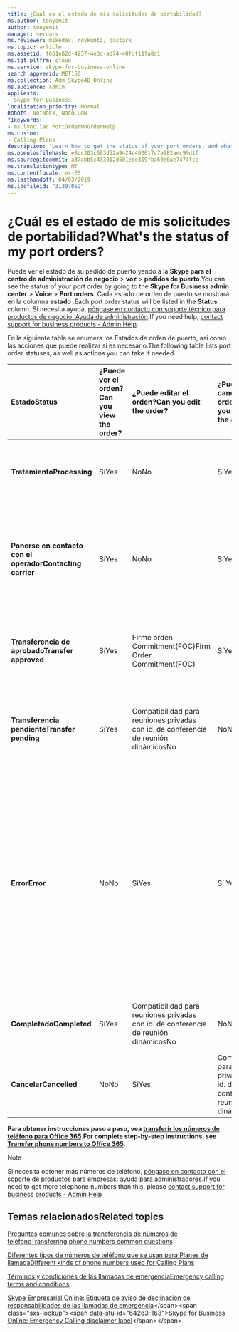 ```yaml
---
title: ¿Cuál es el estado de mis solicitudes de portabilidad?
ms.author: tonysmit
author: tonysmit
manager: serdars
ms.reviewer: mikedav, roykuntz, jastark
ms.topic: article
ms.assetid: f651e82d-4237-4e3d-ad74-40fdf11fa8d1
ms.tgt.pltfrm: cloud
ms.service: skype-for-business-online
search.appverid: MET150
ms.collection: Adm_Skype4B_Online
ms.audience: Admin
appliesto:
- Skype for Business
localization_priority: Normal
ROBOTS: NOINDEX, NOFOLLOW
f1keywords:
- ms.lync.lac.PortOrderNoOrderHelp
ms.custom:
- Calling Plans
description: 'Learn how to get the status of your port orders, and what the different actions you can take on them. '
ms.openlocfilehash: e8cc303c503d52a9424c400617c7a982aec99d1f
ms.sourcegitcommit: a37abb5c433012d501ede319fba60e0ae7474fce
ms.translationtype: MT
ms.contentlocale: es-ES
ms.lasthandoff: 04/03/2019
ms.locfileid: "31397052"
---
```

# <a name="whats-the-status-of-my-port-orders"></a><span data-ttu-id="642d3-103">¿Cuál es el estado de mis solicitudes de portabilidad?</span><span class="sxs-lookup"><span data-stu-id="642d3-103">What's the status of my port orders?</span></span>

<span data-ttu-id="642d3-104">Puede ver el estado de su pedido de puerto yendo a la **Skype para el centro de administración de negocio** > **voz** > **pedidos de puerto**.</span><span class="sxs-lookup"><span data-stu-id="642d3-104">You can see the status of your port order by going to the **Skype for Business admin center** > **Voice** > **Port orders**.</span></span> <span data-ttu-id="642d3-105">Cada estado de orden de puerto se mostrará en la columna **estado** .</span><span class="sxs-lookup"><span data-stu-id="642d3-105">Each port order status will be listed in the **Status** column.</span></span> <span data-ttu-id="642d3-106">Si necesita ayuda, [póngase en contacto con soporte técnico para productos de negocio: Ayuda de administración](https://docs.microsoft.com/office365/admin/contact-support-for-business-products).</span><span class="sxs-lookup"><span data-stu-id="642d3-106">If you need help, [contact support for business products - Admin Help](https://docs.microsoft.com/office365/admin/contact-support-for-business-products).</span></span>

<span data-ttu-id="642d3-107">En la siguiente tabla se enumera los Estados de orden de puerto, así como las acciones que puede realizar si es necesario.</span><span class="sxs-lookup"><span data-stu-id="642d3-107">The following table lists port order statuses, as well as actions you can take if needed.</span></span>

|<span data-ttu-id="642d3-108">**Estado**</span><span class="sxs-lookup"><span data-stu-id="642d3-108">**Status**</span></span>|<span data-ttu-id="642d3-109">**¿Puede ver el orden?**</span><span class="sxs-lookup"><span data-stu-id="642d3-109">**Can you view the order?**</span></span>|<span data-ttu-id="642d3-110">**¿Puede editar el orden?**</span><span class="sxs-lookup"><span data-stu-id="642d3-110">**Can you edit the order?**</span></span>|<span data-ttu-id="642d3-111">**¿Puede cancelar el orden?**</span><span class="sxs-lookup"><span data-stu-id="642d3-111">**Can you cancel the order?**</span></span>|<span data-ttu-id="642d3-112">**¿Puede eliminar el orden?**</span><span class="sxs-lookup"><span data-stu-id="642d3-112">**Can you delete the order?**</span></span>|<span data-ttu-id="642d3-113">**Descripción**</span><span class="sxs-lookup"><span data-stu-id="642d3-113">**Description**</span></span>|
|:-----|:-----|:-----|:-----|:-----|:-----|
|<span data-ttu-id="642d3-114">**Tratamiento**</span><span class="sxs-lookup"><span data-stu-id="642d3-114">**Processing**</span></span> <br/> |<span data-ttu-id="642d3-115">Sí</span><span class="sxs-lookup"><span data-stu-id="642d3-115">Yes</span></span>  <br/> |<span data-ttu-id="642d3-116">No</span><span class="sxs-lookup"><span data-stu-id="642d3-116">No</span></span>  <br/> |<span data-ttu-id="642d3-117">Sí</span><span class="sxs-lookup"><span data-stu-id="642d3-117">Yes</span></span>  <br/> |<span data-ttu-id="642d3-118">Compatibilidad para reuniones privadas con id. de conferencia de reunión dinámicos</span><span class="sxs-lookup"><span data-stu-id="642d3-118">No</span></span>  <br/> |<span data-ttu-id="642d3-119">El administrador ha creado el pedido y se han recibido por Microsoft.</span><span class="sxs-lookup"><span data-stu-id="642d3-119">The admin has created the order, and it's been received by Microsoft.</span></span>  <br/> |
|<span data-ttu-id="642d3-120">**Ponerse en contacto con el operador**</span><span class="sxs-lookup"><span data-stu-id="642d3-120">**Contacting carrier**</span></span> <br/> |<span data-ttu-id="642d3-121">Sí</span><span class="sxs-lookup"><span data-stu-id="642d3-121">Yes</span></span>  <br/> |<span data-ttu-id="642d3-122">No</span><span class="sxs-lookup"><span data-stu-id="642d3-122">No</span></span>  <br/> |<span data-ttu-id="642d3-123">Sí</span><span class="sxs-lookup"><span data-stu-id="642d3-123">Yes</span></span>  <br/> |<span data-ttu-id="642d3-124">Compatibilidad para reuniones privadas con id. de conferencia de reunión dinámicos</span><span class="sxs-lookup"><span data-stu-id="642d3-124">No</span></span>  <br/> |<span data-ttu-id="642d3-125">El orden se ha recibido y aprobado por Microsoft, y estamos trabajando con el operador de perder para obtenerlo apruebe.</span><span class="sxs-lookup"><span data-stu-id="642d3-125">The order has been received and approved by Microsoft, and we are working with the losing carrier to get it approved.</span></span>  <br/> |
|<span data-ttu-id="642d3-126">**Transferencia de aprobado**</span><span class="sxs-lookup"><span data-stu-id="642d3-126">**Transfer approved**</span></span> <br/> |<span data-ttu-id="642d3-127">Sí</span><span class="sxs-lookup"><span data-stu-id="642d3-127">Yes</span></span>  <br/> |<span data-ttu-id="642d3-128">Firme orden Commitment(FOC)</span><span class="sxs-lookup"><span data-stu-id="642d3-128">Firm Order Commitment(FOC)</span></span>  <br/> |<span data-ttu-id="642d3-129">Sí</span><span class="sxs-lookup"><span data-stu-id="642d3-129">Yes</span></span>  <br/> |<span data-ttu-id="642d3-130">Compatibilidad para reuniones privadas con id. de conferencia de reunión dinámicos</span><span class="sxs-lookup"><span data-stu-id="642d3-130">No</span></span>  <br/> |<span data-ttu-id="642d3-131">El orden se ha aceptado por el operador de perder, y se ha establecido la fecha FOC.</span><span class="sxs-lookup"><span data-stu-id="642d3-131">The order has been accepted by the losing carrier, and the FOC date has been set.</span></span>  <br/> |
|<span data-ttu-id="642d3-132">**Transferencia pendiente**</span><span class="sxs-lookup"><span data-stu-id="642d3-132">**Transfer pending**</span></span> <br/> |<span data-ttu-id="642d3-133">Sí</span><span class="sxs-lookup"><span data-stu-id="642d3-133">Yes</span></span>  <br/> |<span data-ttu-id="642d3-134">Compatibilidad para reuniones privadas con id. de conferencia de reunión dinámicos</span><span class="sxs-lookup"><span data-stu-id="642d3-134">No</span></span>  <br/> |<span data-ttu-id="642d3-135">No</span><span class="sxs-lookup"><span data-stu-id="642d3-135">No</span></span>  <br/> |<span data-ttu-id="642d3-136">No</span><span class="sxs-lookup"><span data-stu-id="642d3-136">No</span></span>  <br/> |<span data-ttu-id="642d3-137">La transferencia es menor que 24 horas, por lo que ya no se puede editar o cancelar el orden.</span><span class="sxs-lookup"><span data-stu-id="642d3-137">The transfer is less than 24 hours away, so the order can no longer be edited or cancelled.</span></span>  <br/> |
|<span data-ttu-id="642d3-138">**Error**</span><span class="sxs-lookup"><span data-stu-id="642d3-138">**Error**</span></span> <br/> |<span data-ttu-id="642d3-139">No</span><span class="sxs-lookup"><span data-stu-id="642d3-139">No</span></span>  <br/> |<span data-ttu-id="642d3-140">Sí</span><span class="sxs-lookup"><span data-stu-id="642d3-140">Yes</span></span>  <br/> |<span data-ttu-id="642d3-141">Sí </span><span class="sxs-lookup"><span data-stu-id="642d3-141">Yes</span></span>  <br/> |<span data-ttu-id="642d3-142">Sí (en este momento, no se puede eliminar el orden de puerto si se ha producido un error.</span><span class="sxs-lookup"><span data-stu-id="642d3-142">Yes (at this time, you can't delete the port order if there is an error.</span></span> <span data-ttu-id="642d3-143">El orden de puerto debe volver a crearse o necesita para [admitir de contacto para productos de negocio: Ayuda de administración](https://docs.microsoft.com/office365/admin/contact-support-for-business-products).</span><span class="sxs-lookup"><span data-stu-id="642d3-143">The port order needs to be re-created, or you need to [Contact support for business products - Admin Help](https://docs.microsoft.com/office365/admin/contact-support-for-business-products).</span></span>  <br/> |<span data-ttu-id="642d3-144">El operador de perder rechazó el orden.</span><span class="sxs-lookup"><span data-stu-id="642d3-144">The losing carrier has rejected the order.</span></span>  <br/> |
|<span data-ttu-id="642d3-145">**Completado**</span><span class="sxs-lookup"><span data-stu-id="642d3-145">**Completed**</span></span> <br/> |<span data-ttu-id="642d3-146">Sí</span><span class="sxs-lookup"><span data-stu-id="642d3-146">Yes</span></span>  <br/> |<span data-ttu-id="642d3-147">Compatibilidad para reuniones privadas con id. de conferencia de reunión dinámicos</span><span class="sxs-lookup"><span data-stu-id="642d3-147">No</span></span>  <br/> |<span data-ttu-id="642d3-148">No</span><span class="sxs-lookup"><span data-stu-id="642d3-148">No</span></span>  <br/> |<span data-ttu-id="642d3-149">No</span><span class="sxs-lookup"><span data-stu-id="642d3-149">No</span></span>  <br/> |<span data-ttu-id="642d3-150">Los números se han transferido correctamente.</span><span class="sxs-lookup"><span data-stu-id="642d3-150">The numbers have been successfully transferred.</span></span>  <br/> |
|<span data-ttu-id="642d3-151">**Cancelar**</span><span class="sxs-lookup"><span data-stu-id="642d3-151">**Cancelled**</span></span> <br/> |<span data-ttu-id="642d3-152">No</span><span class="sxs-lookup"><span data-stu-id="642d3-152">No</span></span>  <br/> |<span data-ttu-id="642d3-153">Sí</span><span class="sxs-lookup"><span data-stu-id="642d3-153">Yes</span></span>  <br/> |<span data-ttu-id="642d3-154">Compatibilidad para reuniones privadas con id. de conferencia de reunión dinámicos</span><span class="sxs-lookup"><span data-stu-id="642d3-154">No</span></span>  <br/> |<span data-ttu-id="642d3-155">No</span><span class="sxs-lookup"><span data-stu-id="642d3-155">No</span></span>  <br/> |<span data-ttu-id="642d3-156">El administrador ha cancelado el orden.</span><span class="sxs-lookup"><span data-stu-id="642d3-156">The admin has canceled the order.</span></span>  <br/> |
   
 <span data-ttu-id="642d3-157">**Para obtener instrucciones paso a paso, vea [transferir los números de teléfono para Office 365](/microsoftteams/transfer-phone-numbers-to-office-365).**</span><span class="sxs-lookup"><span data-stu-id="642d3-157">**For complete step-by-step instructions, see [Transfer phone numbers to Office 365](/microsoftteams/transfer-phone-numbers-to-office-365).**</span></span>
 
> [!NOTE]
> <span data-ttu-id="642d3-158">Si necesita obtener más números de teléfono, [póngase en contacto con el soporte de productos para empresas: ayuda para administradores](https://docs.microsoft.com/office365/admin/contact-support-for-business-products).</span><span class="sxs-lookup"><span data-stu-id="642d3-158">If you need to get more telephone numbers than this, please [contact support for business products - Admin Help](https://docs.microsoft.com/office365/admin/contact-support-for-business-products)</span></span>


## <a name="related-topics"></a><span data-ttu-id="642d3-159">Temas relacionados</span><span class="sxs-lookup"><span data-stu-id="642d3-159">Related topics</span></span>
[<span data-ttu-id="642d3-160">Preguntas comunes sobre la transferencia de números de teléfono</span><span class="sxs-lookup"><span data-stu-id="642d3-160">Transferring phone numbers common questions</span></span>](/microsoftteams/transferring-phone-numbers-common-questions)

[<span data-ttu-id="642d3-161">Diferentes tipos de números de teléfono que se usan para Planes de llamada</span><span class="sxs-lookup"><span data-stu-id="642d3-161">Different kinds of phone numbers used for Calling Plans</span></span>](/microsoftteams/different-kinds-of-phone-numbers-used-for-calling-plans)

[<span data-ttu-id="642d3-162">Términos y condiciones de las llamadas de emergencia</span><span class="sxs-lookup"><span data-stu-id="642d3-162">Emergency calling terms and conditions</span></span>](/microsoftteams/emergency-calling-terms-and-conditions)

<span data-ttu-id="642d3-163">[Skype Empresarial Online: Etiqueta de aviso de declinación de responsabilidades de las llamadas de emergencia](https://github.com/MicrosoftDocs/OfficeDocs-SkypeForBusiness/blob/live/Teams/downloads/emergency-calling/emergency-calling-label-(en-us)-(v.1.0).zip?raw=true)</span><span class="sxs-lookup"><span data-stu-id="642d3-163">[Skype for Business Online: Emergency Calling disclaimer label](https://github.com/MicrosoftDocs/OfficeDocs-SkypeForBusiness/blob/live/Teams/downloads/emergency-calling/emergency-calling-label-(en-us)-(v.1.0).zip?raw=true)</span></span>


